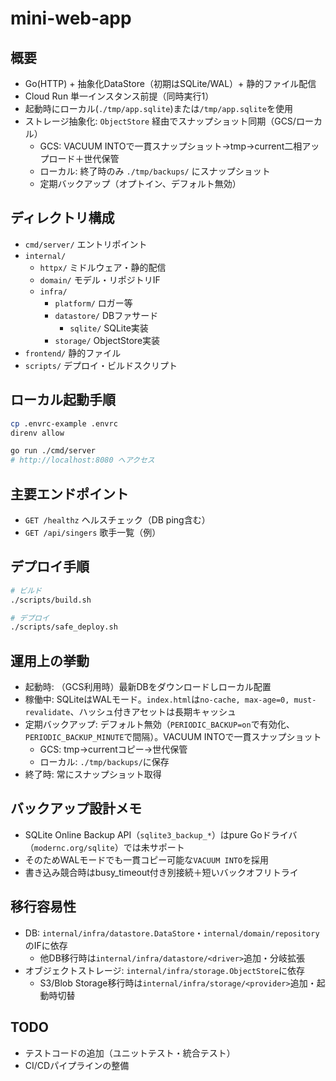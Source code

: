 # mini-web-app

## 概要
- Go(HTTP) + 抽象化DataStore（初期はSQLite/WAL）+ 静的ファイル配信
- Cloud Run 単一インスタンス前提（同時実行1）
- 起動時にローカル(`./tmp/app.sqlite`)または`/tmp/app.sqlite`を使用
- ストレージ抽象化: `ObjectStore` 経由でスナップショット同期（GCS/ローカル）
  - GCS: VACUUM INTOで一貫スナップショット→tmp→current二相アップロード＋世代保管
  - ローカル: 終了時のみ `./tmp/backups/` にスナップショット
  - 定期バックアップ（オプトイン、デフォルト無効）

## ディレクトリ構成
- `cmd/server/` エントリポイント
- `internal/`
  - `httpx/` ミドルウェア・静的配信
  - `domain/` モデル・リポジトリIF
  - `infra/`
    - `platform/` ロガー等
    - `datastore/` DBファサード
      - `sqlite/` SQLite実装
    - `storage/` ObjectStore実装
- `frontend/` 静的ファイル
- `scripts/` デプロイ・ビルドスクリプト

## ローカル起動手順
```bash
cp .envrc-example .envrc
direnv allow

go run ./cmd/server
# http://localhost:8080 へアクセス
```

## 主要エンドポイント
- `GET /healthz` ヘルスチェック（DB ping含む）
- `GET /api/singers` 歌手一覧（例）

## デプロイ手順
```bash
# ビルド
./scripts/build.sh

# デプロイ
./scripts/safe_deploy.sh
```

## 運用上の挙動
- 起動時: （GCS利用時）最新DBをダウンロードしローカル配置
- 稼働中: SQLiteはWALモード。`index.html`は`no-cache, max-age=0, must-revalidate`、ハッシュ付きアセットは長期キャッシュ
- 定期バックアップ: デフォルト無効（`PERIODIC_BACKUP=on`で有効化、`PERIODIC_BACKUP_MINUTE`で間隔）。VACUUM INTOで一貫スナップショット
  - GCS: tmp→currentコピー→世代保管
  - ローカル: `./tmp/backups/`に保存
- 終了時: 常にスナップショット取得

## バックアップ設計メモ
- SQLite Online Backup API（`sqlite3_backup_*`）はpure Goドライバ（`modernc.org/sqlite`）では未サポート
- そのためWALモードでも一貫コピー可能な`VACUUM INTO`を採用
- 書き込み競合時はbusy_timeout付き別接続＋短いバックオフリトライ

## 移行容易性
- DB: `internal/infra/datastore.DataStore`・`internal/domain/repository`のIFに依存
  - 他DB移行時は`internal/infra/datastore/<driver>`追加・分岐拡張
- オブジェクトストレージ: `internal/infra/storage.ObjectStore`に依存
  - S3/Blob Storage移行時は`internal/infra/storage/<provider>`追加・起動時切替

## TODO
- テストコードの追加（ユニットテスト・統合テスト）
- CI/CDパイプラインの整備
